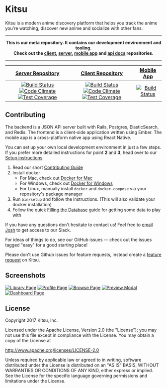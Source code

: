 # Kitsu

Kitsu is a modern anime discovery platform that helps you track the anime you're watching, discover new anime and socialize with other fans.

---
**<p align="center">This is our meta repository. It contains our development environment and tooling.<br />Check out the [client], [server], [mobile app] and [api docs] repositories.</p>**

[client]:https://github.com/hummingbird-me/hummingbird-client
[server]:https://github.com/hummingbird-me/hummingbird-server
[mobile app]:https://github.com/hummingbird-me/kitsu-mobile
[api docs]:https://github.com/hummingbird-me/api-docs

---

| [Server Repository](https://github.com/hummingbird-me/hummingbird-server) | [Client Repository](https://github.com/hummingbird-me/hummingbird-client) | [Mobile App](https://github.com/hummingbird-me/kitsu-mobile) |
|:-------------:|:-------------:|:-------------:|
| [![Build Status](https://travis-ci.org/hummingbird-me/hummingbird-server.svg?branch=the-future)](https://travis-ci.org/hummingbird-me/hummingbird-server) [![Code Climate](https://codeclimate.com/github/hummingbird-me/hummingbird-server/badges/gpa.svg)](https://codeclimate.com/github/hummingbird-me/hummingbird-server) [![Test Coverage](https://codeclimate.com/github/hummingbird-me/hummingbird-server/badges/coverage.svg)](https://codeclimate.com/github/hummingbird-me/hummingbird-server/coverage)      | [![Build Status](https://travis-ci.org/hummingbird-me/hummingbird-client.svg?branch=the-future)](https://travis-ci.org/hummingbird-me/hummingbird-client) [![Code Climate](https://codeclimate.com/github/hummingbird-me/hummingbird-client/badges/gpa.svg)](https://codeclimate.com/github/hummingbird-me/hummingbird-client) [![Test Coverage](https://codeclimate.com/github/hummingbird-me/hummingbird-client/badges/coverage.svg)](https://codeclimate.com/github/hummingbird-me/hummingbird-client/coverage) | [![Build Status](https://travis-ci.org/hummingbird-me/kitsu-mobile.svg)](https://travis-ci.org/hummingbird-me/kitsu-mobile) |


## Contributing
The backend is a JSON API server built with Rails, Postgres, ElasticSearch, and Redis. The frontend is a client-side application written using Ember.  The mobile app is a cross-platform native app using React Native.

You can set up your own local development environment in just a few steps.    
If you prefer more detailed instructions for point **2** and **3**, head over to our [Setup instructions](https://github.com/hummingbird-me/hummingbird/wiki/Setting-up-a-development-environment#docker-recommended)

1. Read our short [Contributing Guide](https://github.com/hummingbird-me/hummingbird/blob/the-future/CONTRIBUTING.md)
2. Install docker
   - For Mac, check out [Docker for Mac](https://docs.docker.com/docker-for-mac/)     
   - For Windows, check out [Docker for Windows](https://docs.docker.com/docker-for-windows/)
   - For Linux, manually install `docker` and `docker-compose` via your repository's package manager
3. Run `bin/setup` and follow the instructions. (This will also validate your docker installation)
4. Follow the quick [Filling the Database](https://github.com/hummingbird-me/hummingbird/wiki/Filling-the-Database#get-data-into-your-development-server) guide for getting some data to play with 

If you have any questions don't hesitate to contact us! Feel free to [email Josh](mailto:josh@kitsu.io) to get access to our Slack.

For ideas of things to do, see our GitHub issues — check out the issues tagged "easy" for a good starting place!

Please don't use Github issues for feature requests, instead create a [feature request](https://kitsu.io/feedback/feature-requests) on Kitsu.


## Screenshots
[![Library Page](https://a.pomf.cat/wuigre.png)](https://projects.invisionapp.com/share/3S4CAESCZ#/screens/122667531)
[![Profile Page](https://a.pomf.cat/ljwmcn.jpg)](https://projects.invisionapp.com/share/3S4CAESCZ#/screens/105637573)
[![Browse Page](https://a.pomf.cat/jiliwf.jpg)](https://projects.invisionapp.com/share/3S4CAESCZ#/screens/104358379)
[![Preview Modal](https://a.pomf.cat/ajlsud.jpg)](https://projects.invisionapp.com/share/3S4CAESCZ#/screens/104250303)
[![Dashboard Page](https://a.pomf.cat/anxjco.jpg)](https://projects.invisionapp.com/share/3S4CAESCZ#/screens/103968010)


## License
Copyright 2017 Kitsu, Inc.

Licensed under the Apache License, Version 2.0 (the "License");
you may not use this file except in compliance with the License.
You may obtain a copy of the License at

   http://www.apache.org/licenses/LICENSE-2.0

Unless required by applicable law or agreed to in writing, software
distributed under the License is distributed on an "AS IS" BASIS,
WITHOUT WARRANTIES OR CONDITIONS OF ANY KIND, either express or implied.
See the License for the specific language governing permissions and
limitations under the License.
